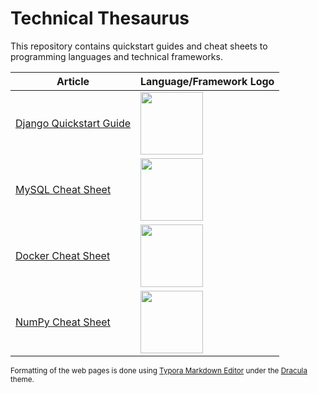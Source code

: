 # Technical Thesaurus

This repository contains quickstart guides and cheat sheets to programming languages and technical frameworks.

Article | Language/Framework Logo 
-- | --
<a href = "Django/DjangoQuickstartGuide" target = "_blank" rel = "noopener noreferrer">Django Quickstart Guide</a> | <img src="https://static.djangoproject.com/img/logos/django-logo-negative.png" height="100">
<a href = "MySQL/MySQLCheatSheet" target = "_blank" rel = "noopener noreferrer">MySQL Cheat Sheet</a> | <img src="https://1000logos.net/wp-content/uploads/2020/08/MySQL-Logo.png" height="100">
<a href = "Docker/DockerCheatSheet" target = "_blank" rel = "noopener noreferrer">Docker Cheat Sheet</a> | <img src="https://www.docker.com/sites/default/files/d8/2019-07/Moby-logo.png" height="100">
<a href = "NumPy/NumPyCheatSheet" target = "_blank" rel = "noopener noreferrer">NumPy Cheat Sheet</a> | <img src="https://numpy.org/images/logo.svg" height="100">

<small>Formatting of the web pages is done using [Typora Markdown Editor](https://typora.io) under the [Dracula](https://draculatheme.com/typora) theme.</small>
